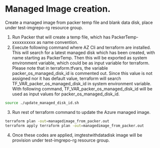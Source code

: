 # Managed Image creation.
Create a managed image from packer temp file and blank data disk, place under test-imgrepo-rg resource group.

1. Run Packer that will create a temp file, which has PackerTemp-xxxxxxxxxx as name convention.
2. Execute following command where AZ Cli and terraform are installed. This will search for a latest managed disk which has been created, with name starting as PackerTemp. Then this will be exported as system environment variable, which could be as input variable for terraform. Please note that in terraform.tfvars, the variable packer_os_managed_disk_id is commented out. Since this value is not assigned nor it has default value, terraform will search TF_VAR_packer_os_managed_disk_id in system environment variable. With following command, TF_VAR_packer_os_managed_disk_id will be used as input values for packer_os_managed_disk_id.
```bash 
source ./update_managed_disk_id.sh
```
3. Run rest of terraform command to update the Azure managed image.
```bash
terraform plan -out=managedimage_from_packer.out
terraform apply terraform plan -out=managedimage_from_packer.out
```
4. Once these codes are applied, imgtestwithdatadisk image will be provision under test-imgrepo-rg resource group.
